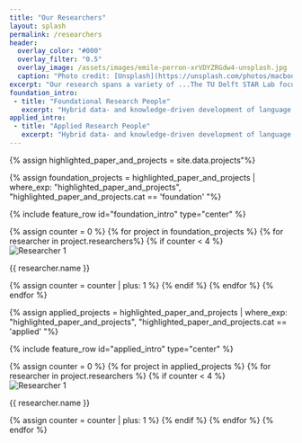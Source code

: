 ```yaml
---
title: "Our Researchers"
layout: splash
permalink: /researchers
header:
  overlay_color: "#000"
  overlay_filter: "0.5"
  overlay_image: /assets/images/emile-perron-xrVDYZRGdw4-unsplash.jpg
  caption: "Photo credit: [Unsplash](https://unsplash.com/photos/macbook-pro-showing-programming-language-xrVDYZRGdw4)"
excerpt: "Our research spans a variety of ...The TU Delft STAR Lab focuses on individuals and groups who face many options or complicated implications. We research how bringing together data and models, peoples' preferences, and AI reasoning can facilitate outcomes better for society. We make impact through partnering with companies, universities, municipalities, and government departments."
foundation_intro:
 - title: "Foundational Research People"
   excerpt: "Hybrid data- and knowledge-driven development of language technologies, integrating inductive data-driven learning techniques with knowledge-based deductive and abductive reasoning capabilities."
applied_intro:
 - title: "Applied Research People"
   excerpt: "Hybrid data- and knowledge-driven development of language technologies, integrating inductive data-driven learning techniques with knowledge-based deductive and abductive reasoning capabilities."
---
```

{% assign highlighted_paper_and_projects = site.data.projects"%}

{% assign foundation_projects = highlighted_paper_and_projects | where_exp: "highlighted_paper_and_projects", "highlighted_paper_and_projects.cat == 'foundation' "%}

{% include feature_row id="foundation_intro" type="center" %}
<div class="researchers-section">
{% assign counter = 0 %}
  {% for project in foundation_projects %}
    {% for researcher in project.researchers%}
        {% if counter < 4 %}
    <div class="researcher">
        <img src="{{ researcher.img_path | relative_url }}" alt="Researcher 1">
        <p>{{ researcher.name }}</p>
    </div>
        {% assign counter = counter | plus: 1 %}
    {% endif %}
    {% endfor %}
    {% endfor %}
    <!-- Add more researchers as needed -->
    </div>

{% assign applied_projects = highlighted_paper_and_projects | where_exp: "highlighted_paper_and_projects", "highlighted_paper_and_projects.cat == 'applied' "%}

{% include feature_row id="applied_intro" type="center" %}
<div class="researchers-section">
{% assign counter = 0 %}
{% for project in applied_projects %}
    {% for researcher in project.researchers %}
    {% if counter < 4 %}
    <div class="researcher">
        <img src="{{ researcher.img_path | relative_url }}" alt="Researcher 1">
        <p>{{ researcher.name }}</p>
    </div>
    {% assign counter = counter | plus: 1 %}
    {% endif %}
    {% endfor %}
    {% endfor %}
    <!-- Add more researchers as needed -->
    </div>
